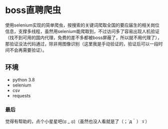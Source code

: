 # boss直聘爬虫

使用selenium实现的简单爬虫，按搜索的关键词爬取全国的要应届生的相关岗位信息，支撑多线程，虽然用selenium能爬取到，不过访问多了容易出现人机验证（找不到可用的国内代理，免费的差不多都被boss屏蔽了，所以就不用代理了），那验证没法代码通过，除非用图像识别（这里我是手动验证的，验证后可以一段时间不会再需要验证）。

## 环境

- python 3.8
- selenium
- csv
- requests
  
### 最后

觉得有帮助的，点个小星星吧(ಥ _ ಥ)（虽然也没人看就是了（；´д｀）ゞ）
